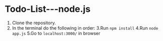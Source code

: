 # Todo-List---node.js
1. Clone the repository.
2. In the terminal do the following in order:
  3.Run `npm install`
  4.Run `node app.js`
  5.Go to `localhost:3000/` in browser
